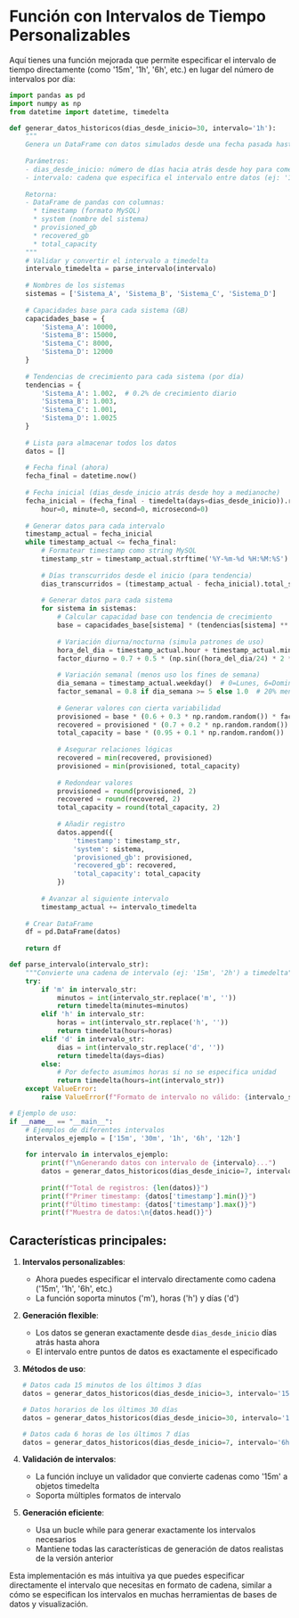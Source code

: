 # Función con Intervalos de Tiempo Personalizables

Aquí tienes una función mejorada que permite especificar el intervalo de tiempo directamente (como '15m', '1h', '6h', etc.) en lugar del número de intervalos por día:

```python
import pandas as pd
import numpy as np
from datetime import datetime, timedelta

def generar_datos_historicos(dias_desde_inicio=30, intervalo='1h'):
    """
    Genera un DataFrame con datos simulados desde una fecha pasada hasta ahora.
    
    Parámetros:
    - dias_desde_inicio: número de días hacia atrás desde hoy para comenzar (default: 30)
    - intervalo: cadena que especifica el intervalo entre datos (ej: '15m', '30m', '1h', '6h', '12h')
    
    Retorna:
    - DataFrame de pandas con columnas:
      * timestamp (formato MySQL)
      * system (nombre del sistema)
      * provisioned_gb
      * recovered_gb
      * total_capacity
    """
    # Validar y convertir el intervalo a timedelta
    intervalo_timedelta = parse_intervalo(intervalo)
    
    # Nombres de los sistemas
    sistemas = ['Sistema_A', 'Sistema_B', 'Sistema_C', 'Sistema_D']
    
    # Capacidades base para cada sistema (GB)
    capacidades_base = {
        'Sistema_A': 10000,
        'Sistema_B': 15000,
        'Sistema_C': 8000,
        'Sistema_D': 12000
    }
    
    # Tendencias de crecimiento para cada sistema (por día)
    tendencias = {
        'Sistema_A': 1.002,  # 0.2% de crecimiento diario
        'Sistema_B': 1.003,
        'Sistema_C': 1.001,
        'Sistema_D': 1.0025
    }
    
    # Lista para almacenar todos los datos
    datos = []
    
    # Fecha final (ahora)
    fecha_final = datetime.now()
    
    # Fecha inicial (dias_desde_inicio atrás desde hoy a medianoche)
    fecha_inicial = (fecha_final - timedelta(days=dias_desde_inicio)).replace(
        hour=0, minute=0, second=0, microsecond=0)
    
    # Generar datos para cada intervalo
    timestamp_actual = fecha_inicial
    while timestamp_actual <= fecha_final:
        # Formatear timestamp como string MySQL
        timestamp_str = timestamp_actual.strftime('%Y-%m-%d %H:%M:%S')
        
        # Días transcurridos desde el inicio (para tendencia)
        dias_transcurridos = (timestamp_actual - fecha_inicial).total_seconds() / (24 * 3600)
        
        # Generar datos para cada sistema
        for sistema in sistemas:
            # Calcular capacidad base con tendencia de crecimiento
            base = capacidades_base[sistema] * (tendencias[sistema] ** dias_transcurridos)
            
            # Variación diurna/nocturna (simula patrones de uso)
            hora_del_dia = timestamp_actual.hour + timestamp_actual.minute/60
            factor_diurno = 0.7 + 0.5 * (np.sin((hora_del_dia/24) * 2 * np.pi - np.pi/2) + 1) / 2
            
            # Variación semanal (menos uso los fines de semana)
            dia_semana = timestamp_actual.weekday()  # 0=Lunes, 6=Domingo
            factor_semanal = 0.8 if dia_semana >= 5 else 1.0  # 20% menos los fines de semana
            
            # Generar valores con cierta variabilidad
            provisioned = base * (0.6 + 0.3 * np.random.random()) * factor_diurno * factor_semanal
            recovered = provisioned * (0.7 + 0.2 * np.random.random())
            total_capacity = base * (0.95 + 0.1 * np.random.random())
            
            # Asegurar relaciones lógicas
            recovered = min(recovered, provisioned)
            provisioned = min(provisioned, total_capacity)
            
            # Redondear valores
            provisioned = round(provisioned, 2)
            recovered = round(recovered, 2)
            total_capacity = round(total_capacity, 2)
            
            # Añadir registro
            datos.append({
                'timestamp': timestamp_str,
                'system': sistema,
                'provisioned_gb': provisioned,
                'recovered_gb': recovered,
                'total_capacity': total_capacity
            })
        
        # Avanzar al siguiente intervalo
        timestamp_actual += intervalo_timedelta
    
    # Crear DataFrame
    df = pd.DataFrame(datos)
    
    return df

def parse_intervalo(intervalo_str):
    """Convierte una cadena de intervalo (ej: '15m', '2h') a timedelta"""
    try:
        if 'm' in intervalo_str:
            minutos = int(intervalo_str.replace('m', ''))
            return timedelta(minutes=minutos)
        elif 'h' in intervalo_str:
            horas = int(intervalo_str.replace('h', ''))
            return timedelta(hours=horas)
        elif 'd' in intervalo_str:
            dias = int(intervalo_str.replace('d', ''))
            return timedelta(days=dias)
        else:
            # Por defecto asumimos horas si no se especifica unidad
            return timedelta(hours=int(intervalo_str))
    except ValueError:
        raise ValueError(f"Formato de intervalo no válido: {intervalo_str}. Use formatos como '15m', '2h', '1d'")

# Ejemplo de uso:
if __name__ == "__main__":
    # Ejemplos de diferentes intervalos
    intervalos_ejemplo = ['15m', '30m', '1h', '6h', '12h']
    
    for intervalo in intervalos_ejemplo:
        print(f"\nGenerando datos con intervalo de {intervalo}...")
        datos = generar_datos_historicos(dias_desde_inicio=7, intervalo=intervalo)
        
        print(f"Total de registros: {len(datos)}")
        print(f"Primer timestamp: {datos['timestamp'].min()}")
        print(f"Último timestamp: {datos['timestamp'].max()}")
        print(f"Muestra de datos:\n{datos.head()}")
```

## Características principales:

1. **Intervalos personalizables**:
   - Ahora puedes especificar el intervalo directamente como cadena ('15m', '1h', '6h', etc.)
   - La función soporta minutos ('m'), horas ('h') y días ('d')

2. **Generación flexible**:
   - Los datos se generan exactamente desde `dias_desde_inicio` días atrás hasta ahora
   - El intervalo entre puntos de datos es exactamente el especificado

3. **Métodos de uso**:
   ```python
   # Datos cada 15 minutos de los últimos 3 días
   datos = generar_datos_historicos(dias_desde_inicio=3, intervalo='15m')
   
   # Datos horarios de los últimos 30 días
   datos = generar_datos_historicos(dias_desde_inicio=30, intervalo='1h')
   
   # Datos cada 6 horas de los últimos 7 días
   datos = generar_datos_historicos(dias_desde_inicio=7, intervalo='6h')
   ```

4. **Validación de intervalos**:
   - La función incluye un validador que convierte cadenas como '15m' a objetos timedelta
   - Soporta múltiples formatos de intervalo

5. **Generación eficiente**:
   - Usa un bucle while para generar exactamente los intervalos necesarios
   - Mantiene todas las características de generación de datos realistas de la versión anterior

Esta implementación es más intuitiva ya que puedes especificar directamente el intervalo que necesitas en formato de cadena, similar a cómo se especifican los intervalos en muchas herramientas de bases de datos y visualización.
